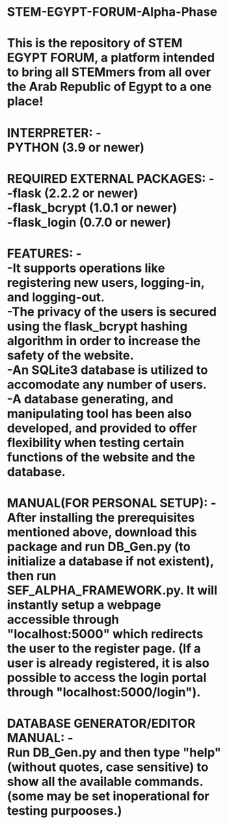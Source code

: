 # STEM-EGYPT-FORUM-Alpha-Phase
This is the repository of STEM EGYPT FORUM, a platform intended to bring all STEMmers from all over the Arab Republic of Egypt to a one place\!<br>
================================
INTERPRETER: -<br>
PYTHON (3.9 or newer)
================================
REQUIRED EXTERNAL PACKAGES: -<br>
-flask (2.2.2 or newer)<br>
-flask_bcrypt (1.0.1 or newer)<br>
-flask_login (0.7.0 or newer)<br>
================================
FEATURES: -<br>
-It supports operations like registering new users, logging-in, and logging-out.<br>
-The privacy of the users is secured using the flask_bcrypt hashing algorithm in order to increase the safety of the website.<br>
-An SQLite3 database is utilized to accomodate any number of users.<br>
-A database generating, and manipulating tool has been also developed, and provided to offer flexibility when testing certain functions of the website and the database.<br>
================================
MANUAL(FOR PERSONAL SETUP): -<br>
After installing the prerequisites mentioned above, download this package and run DB_Gen.py (to initialize a database if not existent), then run SEF_ALPHA_FRAMEWORK.py. It will instantly setup a webpage accessible through "localhost:5000" which redirects the user to the register page. (If a user is already registered, 
it is also possible to access the login portal through "localhost:5000/login").
================================
DATABASE GENERATOR/EDITOR MANUAL: -<br>
Run DB_Gen.py and then type "help" (without quotes, case sensitive) to show all the available commands. (some may be set inoperational for testing purpooses.)
================================
